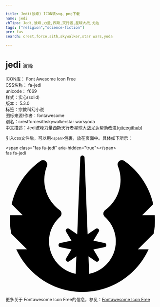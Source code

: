 ```yaml
---

title: Jedi(波峰) ICON转svg、png下载
name: jedi
zhTips: Jedi,波峰,力量,西斯,天行者,星球大战,尤达
tags: ["religion","science-fiction"]
pre: fas
search: crest,force,sith,skywalker,star wars,yoda

---
```


# jedi  <small style="font-size: 60%;font-weight: 100">波峰</small>


<div class="detail-page">
<p>
<span>
ICON库：
<span class="badge-secondary badge">Font Awesome Icon Free</span> 
</span>
<br/>
<span>
CSS名称：
<span class="badge-secondary badge">fa-jedi</span> 
</span>
<br/>
<span>
unicode：
<span class="badge-secondary badge">f669</span> 
<copy-btn content='f669' btn-title=""></copy-btn>
<copy-btn :content='String.fromCodePoint(parseInt("f669", 16))' btn-title="复制U"></copy-btn>
</span><br/><span>样式：<span class="badge-light badge">实心(solid)</span></span>
<br/>
<span>
版本：
<span class="badge-secondary badge">5.3.0</span> 
</span><br/><span>标签：<span class="badge-light badge"><router-link to="/tags/religion.html">宗教</router-link></span><span class="badge-light badge"><router-link to="/tags/science-fiction.html">科幻小说</router-link></span></span>
<br/>
<span>图标来源/作者：<span class="badge-light badge">fontawesome</span></span> 
<br/>
<span>别名：<span class="badge-light badge">crest</span><span class="badge-light badge">force</span><span class="badge-light badge">sith</span><span class="badge-light badge">skywalker</span><span class="badge-light badge">star wars</span><span class="badge-light badge">yoda</span></span><br/><span class="zh-detail">中文描述：<span class="badge-primary badge">Jedi</span><span class="badge-primary badge">波峰</span><span class="badge-primary badge">力量</span><span class="badge-primary badge">西斯</span><span class="badge-primary badge">天行者</span><span class="badge-primary badge">星球大战</span><span class="badge-primary badge">尤达</span><span class="help-link"><span>帮助改进</span>(<a href="https://gitee.com/liuwave/icon-helper/edit/master/json/fontawesome/solid/jedi.json" target="_blank" rel="noopener noreferrer">gitee</a><a href="https://github.com/liuwave/icon-helper/edit/master/json/fontawesome/solid/jedi.json" target="_blank" rel="noopener noreferrer">github</a></span>)</span><br/>
</p>
</div>
<div class="alert alert-dark">
  <i class="fas fa-jedi fa-xs"></i>
  <i class="fas fa-jedi fa-sm"></i>
  <i class="fas fa-jedi fa-lg"></i>
  <i class="fas fa-jedi fa-2x"></i>
  <i class="fas fa-jedi fa-3x"></i>
  <i class="fas fa-jedi fa-5x"></i>
  <i class="fas fa-jedi fa-7x"></i>
</div>
<div>
  <p>引入css文件后，可以用<code>&lt;span&gt;</code>包裹，放在页面中。具体如下所示：    
  </p>
  <div class="alert alert-primary" style="font-size: 14px">
    &lt;span class="fas fa-jedi" aria-hidden="true"&gt;&lt;/span&gt;
    <copy-btn content='<span class="fas fa-jedi" aria-hidden="true"></span>'></copy-btn>
  </div>
  <div class="alert alert-secondary">
    <i class="fas fa-jedi"
    style="font-size: 24px"
    aria-hidden="true"></i> fas fa-jedi
    <copy-btn content="fas fa-jedi" btn-title="复制图标名称"></copy-btn>
  </div>
</div>
<div id="svg" class="svg-wrap">
<svg xmlns="http://www.w3.org/2000/svg" viewBox="0 0 576 512"><path d="M535.95308,352c-42.64069,94.17188-137.64086,160-247.9848,160q-6.39844,0-12.84377-.29688C171.15558,506.9375,81.26481,442.23438,40.01474,352H79.93668L21.3272,293.40625a264.82522,264.82522,0,0,1-5.10938-39.42187,273.6653,273.6653,0,0,1,.5-29.98438H63.93665L22.546,182.625A269.79782,269.79782,0,0,1,130.51489,20.54688a16.06393,16.06393,0,0,1,9.28127-3,16.36332,16.36332,0,0,1,13.5,7.25,16.02739,16.02739,0,0,1,1.625,15.09374,138.387,138.387,0,0,0-9.84376,51.26563c0,45.10937,21.04691,86.57813,57.71884,113.73437a16.29989,16.29989,0,0,1,1.20313,25.39063c-26.54692,23.98437-41.17194,56.5-41.17194,91.57813,0,60.03124,42.95319,110.28124,99.89079,121.92187l2.5-65.26563L238.062,397a8.33911,8.33911,0,0,1-10-.75,8.025,8.025,0,0,1-1.39063-9.9375l20.125-33.76562-42.06257-8.73438a7.9898,7.9898,0,0,1,0-15.65625l42.06257-8.71875-20.10941-33.73438a7.99122,7.99122,0,0,1,11.35939-10.71874L268.437,295.64062,279.95265,7.67188a7.97138,7.97138,0,0,1,8-7.67188h.04687a8.02064,8.02064,0,0,1,7.95314,7.70312L307.48394,295.625l30.39068-20.67188a8.08327,8.08327,0,0,1,10,.8125,7.99866,7.99866,0,0,1,1.39062,9.90626L329.12461,319.4375l42.07819,8.73438a7.99373,7.99373,0,0,1,0,15.65624l-42.07819,8.71876,20.1094,33.73437a7.97791,7.97791,0,0,1-1.32812,9.92187A8.25739,8.25739,0,0,1,337.87462,397L310.7027,378.53125l2.5,65.34375c48.48446-9.40625,87.57828-48.15625,97.31267-96.5A123.52652,123.52652,0,0,0,371.9528,230.29688a16.30634,16.30634,0,0,1,1.20313-25.42188c36.65631-27.17188,57.6876-68.60938,57.6876-113.73438a138.01689,138.01689,0,0,0-9.85939-51.3125,15.98132,15.98132,0,0,1,1.60937-15.09374,16.36914,16.36914,0,0,1,13.5-7.23438,16.02453,16.02453,0,0,1,9.25,2.98438A271.26947,271.26947,0,0,1,553.25,182.76562L511.99992,224h46.9532C559.3125,229.76562,560,235.45312,560,241.26562a270.092,270.092,0,0,1-5.125,51.85938L495.98427,352Z"/></svg>
</div>
<detail full-name='fa-jedi'></detail>
    
<div><p>更多关于  Fontawesome Icon Free的信息，参见：<a target="_blank" href="https://iconhelper.cn/fontawesome.html">Fontawesome Icon Free</a>
</p></div>

